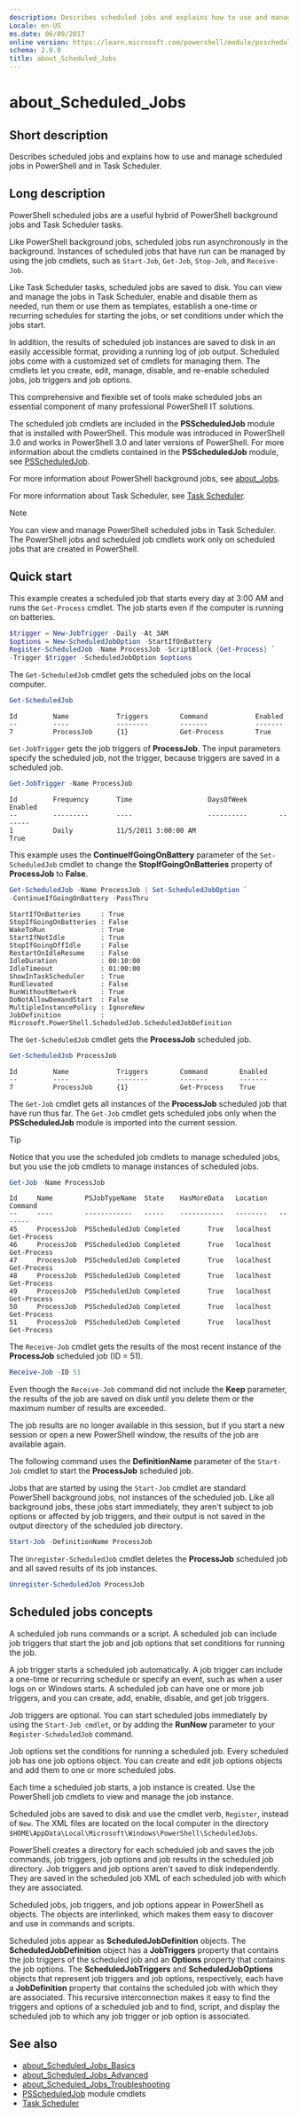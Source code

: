 ```yaml
---
description: Describes scheduled jobs and explains how to use and manage scheduled jobs in PowerShell and in Task Scheduler.
Locale: en-US
ms.date: 06/09/2017
online version: https://learn.microsoft.com/powershell/module/psscheduledjob/about/about_scheduled_jobs?view=powershell-5.1&WT.mc_id=ps-gethelp
schema: 2.0.0
title: about_Scheduled_Jobs
---
```


# about_Scheduled_Jobs

## Short description

Describes scheduled jobs and explains how to use and manage scheduled jobs in
PowerShell and in Task Scheduler.

## Long description

PowerShell scheduled jobs are a useful hybrid of PowerShell background jobs and
Task Scheduler tasks.

Like PowerShell background jobs, scheduled jobs run asynchronously in the
background. Instances of scheduled jobs that have run can be managed by using
the job cmdlets, such as `Start-Job`, `Get-Job`, `Stop-Job`, and `Receive-Job`.

Like Task Scheduler tasks, scheduled jobs are saved to disk. You can view and
manage the jobs in Task Scheduler, enable and disable them as needed, run them
or use them as templates, establish a one-time or recurring schedules for
starting the jobs, or set conditions under which the jobs start.

In addition, the results of scheduled job instances are saved to disk in an
easily accessible format, providing a running log of job output. Scheduled jobs
come with a customized set of cmdlets for managing them. The cmdlets let you
create, edit, manage, disable, and re-enable scheduled jobs, job triggers and
job options.

This comprehensive and flexible set of tools make scheduled jobs an essential
component of many professional PowerShell IT solutions.

The scheduled job cmdlets are included in the **PSScheduledJob** module that is
installed with PowerShell. This module was introduced in PowerShell 3.0 and
works in PowerShell 3.0 and later versions of PowerShell. For more information
about the cmdlets contained in the **PSScheduledJob** module, see [PSScheduledJob](xref:PSScheduledJob).

For more information about PowerShell background jobs, see [about_Jobs](../../Microsoft.PowerShell.Core/About/about_Jobs.md).

For more information about Task Scheduler, see [Task Scheduler](/windows/desktop/TaskSchd/task-scheduler-reference).

> [!NOTE]
> You can view and manage PowerShell scheduled jobs in Task Scheduler. The
> PowerShell jobs and scheduled job cmdlets work only on scheduled jobs that
> are created in PowerShell.

## Quick start

This example creates a scheduled job that starts every day at 3:00 AM and runs
the `Get-Process` cmdlet. The job starts even if the computer is running on
batteries.

```powershell
$trigger = New-JobTrigger -Daily -At 3AM
$options = New-ScheduledJobOption -StartIfOnBattery
Register-ScheduledJob -Name ProcessJob -ScriptBlock {Get-Process} `
-Trigger $trigger -ScheduledJobOption $options
```

The `Get-ScheduledJob` cmdlet gets the scheduled jobs on the local computer.

```powershell
Get-ScheduledJob
```

```Output
Id         Name            Triggers        Command            Enabled
--         ----            --------        -------            -------
7          ProcessJob      {1}             Get-Process        True
```

`Get-JobTrigger` gets the job triggers of **ProcessJob**. The input parameters
specify the scheduled job, not the trigger, because triggers are saved in a
scheduled job.

```powershell
Get-JobTrigger -Name ProcessJob
```

```Output
Id         Frequency       Time                   DaysOfWeek        Enabled
--         ---------       ----                   ----------        -------
1          Daily           11/5/2011 3:00:00 AM                     True
```

This example uses the **ContinueIfGoingOnBattery** parameter of the
`Set-ScheduledJob` cmdlet to change the **StopIfGoingOnBatteries** property of
**ProcessJob** to **False**.

```powershell
Get-ScheduledJob -Name ProcessJob | Set-ScheduledJobOption `
-ContinueIfGoingOnBattery -PassThru
```

```Output
StartIfOnBatteries     : True
StopIfGoingOnBatteries : False
WakeToRun              : True
StartIfNotIdle         : True
StopIfGoingOffIdle     : False
RestartOnIdleResume    : False
IdleDuration           : 00:10:00
IdleTimeout            : 01:00:00
ShowInTaskScheduler    : True
RunElevated            : False
RunWithoutNetwork      : True
DoNotAllowDemandStart  : False
MultipleInstancePolicy : IgnoreNew
JobDefinition          : Microsoft.PowerShell.ScheduledJob.ScheduledJobDefinition
```

The `Get-ScheduledJob` cmdlet gets the **ProcessJob** scheduled job.

```powershell
Get-ScheduledJob ProcessJob
```

```Output
Id         Name            Triggers        Command        Enabled
--         ----            --------        -------        -------
7          ProcessJob      {1}             Get-Process    True
```

The `Get-Job` cmdlet gets all instances of the **ProcessJob** scheduled job
that have run thus far. The `Get-Job` cmdlet gets scheduled jobs only when the
**PSScheduledJob** module is imported into the current session.

> [!TIP]
> Notice that you use the scheduled job cmdlets to manage scheduled jobs, but
> you use the job cmdlets to manage instances of scheduled jobs.

```powershell
Get-Job -Name ProcessJob
```

```Output
Id     Name        PSJobTypeName  State    HasMoreData   Location   Command
--     ----        ------------   -----    -----------   --------   -------
45     ProcessJob  PSScheduledJob Completed       True   localhost   Get-Process
46     ProcessJob  PSScheduledJob Completed       True   localhost   Get-Process
47     ProcessJob  PSScheduledJob Completed       True   localhost   Get-Process
48     ProcessJob  PSScheduledJob Completed       True   localhost   Get-Process
49     ProcessJob  PSScheduledJob Completed       True   localhost   Get-Process
50     ProcessJob  PSScheduledJob Completed       True   localhost   Get-Process
51     ProcessJob  PSScheduledJob Completed       True   localhost   Get-Process
```

The `Receive-Job` cmdlet gets the results of the most recent instance of the
**ProcessJob** scheduled job (ID = 51).

```powershell
Receive-Job -ID 51
```

Even though the `Receive-Job` command did not include the **Keep** parameter,
the results of the job are saved on disk until you delete them or the maximum
number of results are exceeded.

The job results are no longer available in this session, but if you start a new
session or open a new PowerShell window, the results of the job are available
again.

The following command uses the **DefinitionName** parameter of the `Start-Job`
cmdlet to start the **ProcessJob** scheduled job.

Jobs that are started by using the `Start-Job` cmdlet are standard PowerShell
background jobs, not instances of the scheduled job. Like all background jobs,
these jobs start immediately, they aren't subject to job options or affected by
job triggers, and their output is not saved in the output directory of the
scheduled job directory.

```powershell
Start-Job -DefinitionName ProcessJob
```

The `Unregister-ScheduledJob` cmdlet deletes the **ProcessJob** scheduled job
and all saved results of its job instances.

```powershell
Unregister-ScheduledJob ProcessJob
```

## Scheduled jobs concepts

A scheduled job runs commands or a script. A scheduled job can include job
triggers that start the job and job options that set conditions for running the
job.

A job trigger starts a scheduled job automatically. A job trigger can include a
one-time or recurring schedule or specify an event, such as when a user logs on
or Windows starts. A scheduled job can have one or more job triggers, and you
can create, add, enable, disable, and get job triggers.

Job triggers are optional. You can start scheduled jobs immediately by using
the `Start-Job cmdlet`, or by adding the **RunNow** parameter to your
`Register-ScheduledJob` command.

Job options set the conditions for running a scheduled job. Every scheduled job
has one job options object. You can create and edit job options objects and add
them to one or more scheduled jobs.

Each time a scheduled job starts, a job instance is created. Use the PowerShell
job cmdlets to view and manage the job instance.

Scheduled jobs are saved to disk and use the cmdlet verb, `Register`, instead
of `New`. The XML files are located on the local computer in the directory
`$HOME\AppData\Local\Microsoft\Windows\PowerShell\ScheduledJobs`.

PowerShell creates a directory for each scheduled job and saves the job
commands, job triggers, job options and job results in the scheduled job
directory. Job triggers and job options aren't saved to disk independently.
They are saved in the scheduled job XML of each scheduled job with which they
are associated.

Scheduled jobs, job triggers, and job options appear in PowerShell as objects.
The objects are interlinked, which makes them easy to discover and use in
commands and scripts.

Scheduled jobs appear as **ScheduledJobDefinition** objects. The
**ScheduledJobDefinition** object has a **JobTriggers** property that contains
the job triggers of the scheduled job and an **Options** property that contains
the job options. The **ScheduledJobTriggers** and **ScheduledJobOptions**
objects that represent job triggers and job options, respectively, each have a
**JobDefinition** property that contains the scheduled job with which they are
associated. This recursive interconnection makes it easy to find the triggers
and options of a scheduled job and to find, script, and display the scheduled
job to which any job trigger or job option is associated.

## See also

- [about_Scheduled_Jobs_Basics](about_Scheduled_Jobs_Basics.md)
- [about_Scheduled_Jobs_Advanced](about_Scheduled_Jobs_Advanced.md)
- [about_Scheduled_Jobs_Troubleshooting](about_Scheduled_Jobs_Troubleshooting.md)
- [PSScheduledJob](xref:PSScheduledJob) module cmdlets
- [Task Scheduler](/windows/desktop/TaskSchd/task-scheduler-reference)
